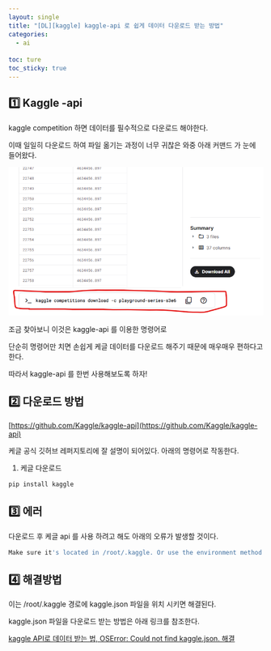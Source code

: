 ```yaml
---
layout: single
title: "[DL][kaggle] kaggle-api 로 쉽게 데이터 다운로드 받는 방법"
categories:
  - ai

toc: ture
toc_sticky: true
---
```


<!-- 위는 머릿말임 아래부터 포스트 본문 -->

## 1️⃣ Kaggle -api

kaggle competition 하면 데이터를 필수적으로 다운로드 해야한다.

이때 일일히 다운로드 하여 파일 옮기는 과정이 너무 귀찮은 와중 아래 커맨드 가 눈에 들어왔다.

![Untitled](/assets/images/%5BDL%5D%5Bkaggle%5D%20kaggle-api%20%E1%84%85%E1%85%A9%20%E1%84%89%E1%85%B1%E1%86%B8%E1%84%80%E1%85%A6%20%E1%84%83%E1%85%A6%E1%84%8B%E1%85%B5%E1%84%90%E1%85%A5%20%E1%84%83%E1%85%A1%E1%84%8B%E1%85%AE%E1%86%AB%E1%84%85%E1%85%A9%E1%84%83%E1%85%B3%20%20f2339a3542b246d48b1f2428951b0ec9/Untitled.png)

조금 찾아보니 이것은 kaggle-api 를 이용한 명령어로

단순히 명령어만 치면 손쉽게 케글 데이터를 다운로드 해주기 때문에 매우매우 편하다고한다.

따라서 kaggle-api 를 한번 사용해보도록 하자!

## 2️⃣ 다운로드 방법

[https://github.com/Kaggle/kaggle-api](https://github.com/Kaggle/kaggle-api)

케글 공식 깃허브 레퍼지토리에 잘 설명이 되어있다. 아래의 명령어로 작동한다.

1. 케글 다운로드

```bash
pip install kaggle
```

## 3️⃣ 에러

 

다운로드 후 케글 api 를 사용 하려고 해도 아래의 오류가 발생할 것이다.

```bash
Make sure it's located in /root/.kaggle. Or use the environment method.
```

## 4️⃣ 해결방법

이는 /root/.kaggle 경로에 kaggle.json 파일을 위치 시키면 해결된다.

kaggle.json 파일을 다운로드 받는 방법은 아래 링크를 참조한다.

[kaggle API로 데이터 받는 법, OSError: Could not find kaggle.json. 해결](https://freshrimpsushi.github.io/posts/how-to-fix-oserror-could-not-find-kaggle.json/)